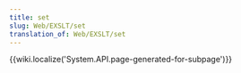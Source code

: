 ```yaml
---
title: set
slug: Web/EXSLT/set
translation_of: Web/EXSLT/set
---
```

<p>{{wiki.localize('System.API.page-generated-for-subpage')}}</p>

